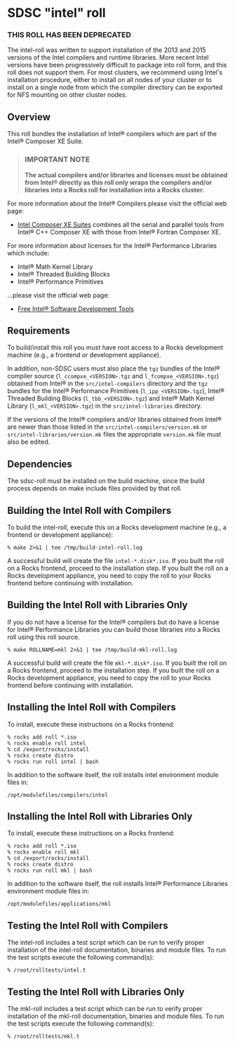 # SDSC "intel" roll

### THIS ROLL HAS BEEN DEPRECATED

The intel-roll was written to support installation of the 2013 and 2015
versions of the Intel compilers and runtime libraries. More recent Intel
versions have been progressively difficult to package into roll form, and this
roll does not support them. For most clusters, we recommend using Intel's
installation procedure, either to install on all nodes of your cluster or to
install on a single node from which the compiler directory can be exported for
NFS mounting on other cluster nodes.

## Overview

This roll bundles the installation of Intel&reg; compilers which are part of the
Intel&reg; Composer XE Suite.

> ### IMPORTANT NOTE
>
> **The actual compilers and/or libraries and licenses must be obtained from
> Intel&reg; directly as this roll only wraps the compilers and/or libraries
> into a Rocks roll for installation into a Rocks cluster.**

For more information about the Intel&reg; Compilers please visit the official
web page:

-   [Intel Composer XE Suites](http://software.intel.com/en-us/intel-composer-xe)
combines all the serial and parallel tools from Intel&reg; C++ Composer XE with
those from Intel&reg; Fortran Composer XE.

For more information about licenses for the Intel&reg; Performance Libraries
which include:

-   Intel&reg; Math Kernel Library
-   Intel&reg; Threaded Building Blocks
-   Intel&reg; Performance Primitives

...please visit the official web page:

-   [Free Intel&reg; Software Development Tools](https://software.intel.com/en-us/qualify-for-free-software)

## Requirements

To build/install this roll you must have root access to a Rocks development
machine (e.g., a frontend or development appliance).

In addition, non-SDSC users must also place the `tgz` bundles of the Intel&reg;
compiler source (`l_ccompxe_<VERSION>.tgz` and `l_fcompxe_<VERSION>.tgz`)
obtained from Intel&reg; in the `src/intel-compilers` directory and the `tgz`
bundles for the Intel&reg; Performance Primitives (`l_ipp_<VERSION>.tgz`),
Intel&reg; Threaded Building Blocks (`l_tbb_<VERSION>.tgz`) and Intel&reg; Math
Kernel Library (`l_mkl_<VERSION>.tgz`) in the `src/intel-libraries` directory.

If the versions of the Intel&reg; compilers and/or libraries obtained from
Intel&reg; are newer than those listed in the `src/intel-compilers/version.mk`
or `src/intel-libraries/version.mk` files the appropriate `version.mk` file must
also be edited.

## Dependencies

The sdsc-roll must be installed on the build machine, since the build process
depends on make include files provided by that roll.

## Building the Intel Roll with Compilers

To build the intel-roll, execute this on a Rocks development
machine (e.g., a frontend or development appliance):

```shell
% make 2>&1 | tee /tmp/build-intel-roll.log
```

A successful build will create the file `intel-*.disk*.iso`.  If you built the
roll on a Rocks frontend, proceed to the installation step. If you built the
roll on a Rocks development appliance, you need to copy the roll to your Rocks
frontend before continuing with installation.

## Building the Intel Roll with Libraries Only

If you do not have a license for the Intel&reg; compilers but do have a license
for Intel&reg; Performance Libraries you can build those libraries into a Rocks
roll using this roll source.

```shell
% make ROLLNAME=mkl 2>&1 | tee /tmp/build-mkl-roll.log
```

A successful build will create the file `mkl-*.disk*.iso`.  If you built the
roll on a Rocks frontend, proceed to the installation step. If you built the
roll on a Rocks development appliance, you need to copy the roll to your Rocks
frontend before continuing with installation.

## Installing the Intel Roll with Compilers

To install, execute these instructions on a Rocks frontend:

```shell
% rocks add roll *.iso
% rocks enable roll intel
% cd /export/rocks/install
% rocks create distro
% rocks run roll intel | bash
```

In addition to the software itself, the roll installs intel environment
module files in:

```shell
/opt/modulefiles/compilers/intel
```

## Installing the Intel Roll with Libraries Only

To install, execute these instructions on a Rocks frontend:

```shell
% rocks add roll *.iso
% rocks enable roll mkl
% cd /export/rocks/install
% rocks create distro
% rocks run roll mkl | bash
```

In addition to the software itself, the roll installs Intel&reg; Performance
Libraries environment module files in:

```shell
/opt/modulefiles/applications/mkl
```

## Testing the Intel Roll with Compilers

The intel-roll includes a test script which can be run to verify proper
installation of the intel-roll documentation, binaries and module files. To
run the test scripts execute the following command(s):

```shell
% /root/rolltests/intel.t
```

## Testing the Intel Roll with Libraries Only

The mkl-roll includes a test script which can be run to verify proper
installation of the mkl-roll documentation, binaries and module files. To
run the test scripts execute the following command(s):

```shell
% /root/rolltests/mkl.t
```
